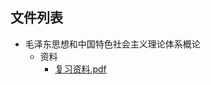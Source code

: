 

## 文件列表

- 毛泽东思想和中国特色社会主义理论体系概论
    - 资料
        - [复习资料.pdf](https%3A//github.com/QSCTech/zju-icicles/raw/master/%E6%AF%9B%E6%B3%BD%E4%B8%9C%E6%80%9D%E6%83%B3%E5%92%8C%E4%B8%AD%E5%9B%BD%E7%89%B9%E8%89%B2%E7%A4%BE%E4%BC%9A%E4%B8%BB%E4%B9%89%E7%90%86%E8%AE%BA%E4%BD%93%E7%B3%BB%E6%A6%82%E8%AE%BA/%E8%B5%84%E6%96%99/%E5%A4%8D%E4%B9%A0%E8%B5%84%E6%96%99.pdf)
